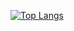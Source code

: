 [![Top Langs](https://github-readme-stats.vercel.app/api/top-langs/?username=arianouri&layout=compact&langs_count=6&theme=tokyonight)](https://github.com/arianouri)
